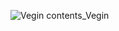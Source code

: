 ![Vegin contents_Vegin](https://github.com/Team-Vegin/Vegin-iOS/assets/63277563/d658bebe-e2e0-448c-b539-925687a86c5e)
